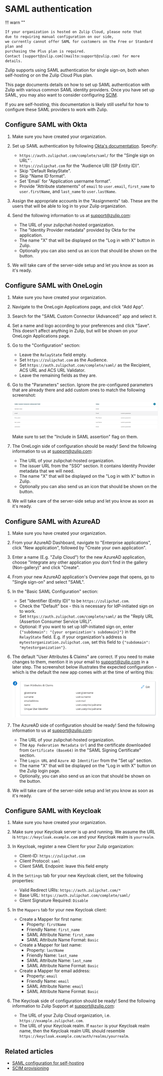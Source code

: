 # SAML authentication

!!! warn ""

    If your organization is hosted on Zulip Cloud, please note that
    due to requiring manual configuration on our side,
    we currently cannot offer SAML for customers on the Free or Standard plan and
    purchasing the Plus plan is required.
    Contact [support@zulip.com](mailto:support@zulip.com) for more details.

Zulip supports using SAML authentication for single sign-on, both when
self-hosting or on the Zulip Cloud Plus plan.

This page documents details on how to set up SAML authentication with
Zulip with various common SAML identity providers. Once you have set up
SAML, you may also want to consider configuring [SCIM](/help/scim).

If you are self-hosting, this documentation is likely still useful for
how to configure these SAML providers to work with Zulip.

## Configure SAML with Okta

1. Make sure you have created your organization.

1. Set up SAML authentication by following
   [Okta's documentation](https://developer.okta.com/docs/guides/saml-application-setup/overview/).
   Specify:
     * `https://auth.zulipchat.com/complete/saml/` for the "Single sign on URL"`.
     * `https://zulipchat.com` for the "Audience URI (SP Entity ID)".
     * Skip "Default RelayState".
     * Skip "Name ID format".
     * Set 'Email` for "Application username format".
     * Provide "Attribute statements" of `email` to `user.email`,
       `first_name` to `user.firstName`, and `last_name` to `user.lastName`.

1. Assign the appropriate accounts in the "Assignments" tab. These are the users
   that will be able to log in to your Zulip organization.

1. Send the following information to us at support@zulip.com:
     * The URL of your zulipchat-hosted organization.
     * The "Identity Provider metadata" provided by Okta for the application.
     * The name "X" that will be displayed on the "Log in with X" button in Zulip.
     * Optionally you can also send us an icon that should be shown on the button.

1. We will take care of the server-side setup and let you know as soon as it's ready.

## Configure SAML with OneLogin

1. Make sure you have created your organization.

1. Navigate to the OneLogin Applications page, and click "Add App".

1. Search for the "SAML Custom Connector (Advanced)" app and select it.

1. Set a name and logo according to your preferences and click "Save". This doesn't affect anything in Zulip,
   but will be shown on your OneLogin Applications page.

1. Go to the "Configuration" section:
    * Leave the `RelayState` field empty.
    * Set `https://zulipchat.com` as the Audience.
    * Set `https://auth.zulipchat.com/complete/saml/` as the Recipient, ACS URL
      and ACS URL Validator.
    * Leave the remaining fields as they are.

1. Go to the "Parameters" section. Ignore the pre-configured parameters that are already there
   and add custom ones to match the following screenshot:

    ![OneLogin parameters](/static/images/help/onelogin_parameters.png)

    Make sure to set the "Include in SAML assertion" flag on them.

1. The OneLogin side of configuration should be ready!
   Send the following information to us at support@zulip.com:
     * The URL of your zulipchat-hosted organization.
     * The issuer URL from the "SSO" section. It contains Identity Provider metadata that we will need.
     * The name "X" that will be displayed on the "Log in with X" button in Zulip.
     * Optionally you can also send us an icon that should be shown on the button.

1. We will take care of the server-side setup and let you know as soon as it's ready.

## Configure SAML with AzureAD

1. Make sure you have created your organization.

1. From your AzureAD Dashboard, navigate to "Enterprise applications",
   click "New application", followed by "Create your own application".

1. Enter a name (E.g. "Zulip Cloud") for the new AzureAD application,
   choose "Integrate any other application you don't find in the
   gallery (Non-gallery)" and click "Create".

1. From your new AzureAD application's Overview page that opens, go to
   "Single sign-on" and select "SAML".

1. In the "Basic SAML Configuration" section:

    * Set "Identifier (Entity ID)" to be `https://zulipchat.com`.
    * Check the "Default" box - this is necessary for IdP-initiated sign on to work.
    * Set `https://auth.zulipchat.com/complete/saml/` as the "Reply URL (Assertion Consumer Service URL)".
    * Optional: If you want to set up IdP-initiated sign on, enter
    `{"subdomain": "{your organization's subdomain}"}` in the
    `RelayState` field. E.g. if your organization's
    address is `mytestorganization.zulipchat.com`, set this field to
    `{"subdomain": "mytestorganization"}`.

1. The default "User Attributes & Claims" are correct. If you need to
   make changes to them, mention it in your email to support@zulip.com
   in a later step. The screenshot below illustrates the expected
   configuration - which is the default the new app comes with at the
   time of writing this:

    ![AzureAD attributes](/static/images/help/azuread_saml_attrs.png)

1. The AzureAD side of configuration should be ready!
   Send the following information to us at support@zulip.com:
     * The URL of your zulipchat-hosted organization.
     * The `App Federation Metadata Url` and the certificate
       downloaded from `Certificate (Base64)` in the "SAML Signing Certificate" section.
     * The `Login URL` and `Azure AD Identifier` from the "Set up" section.
     * The name "X" that will be displayed on the "Log in with X"
       button on the Zulip login page.
     * Optionally, you can also send us an icon that should be shown on the button.

1. We will take care of the server-side setup and let you know as soon as it's ready.

## Configure SAML with Keycloak

1. Make sure you have created your organization.

1. Make sure your Keycloak server is up and running. We assume the URL
   is `https://keycloak.example.com` and your Keycloak realm is `yourrealm`.

1. In Keycloak, register a new Client for your Zulip organization:
    * Client-ID: `https://zulipchat.com`
    * Client Protocol: `saml`
    * Client SAML Endpoint: leave this field empty

1. In the `Settings` tab for your new Keycloak client, set the following properties:
    - Valid Redirect URIs: `https://auth.zulipchat.com/*`
    - Base URL: `https://auth.zulipchat.com/complete/saml/`
    - Client Signature Required: `Disable`

1. In the `Mappers` tab for your new Keycloak client:
    * Create a Mapper for first name:
        * Property: `firstName`
        * Friendly Name: `first_name`
        * SAML Attribute Name: `first_name`
        * SAML Attribute Name Format: `Basic`
    * Create a Mapper for last name:
        * Property: `lastName`
        * Friendly Name: `last_name`
        * SAML Attribute Name: `last_name`
        * SAML Attribute Name Format: `Basic`
    * Create a Mapper for email address:
        * Property: `email`
        * Friendly Name: `email`
        * SAML Attribute Name: `email`
        * SAML Attribute Name Format: `Basic`

1. The Keycloak side of configuration should be ready! Send the
following information to Zulip Support at support@zulip.com:

    * The URL of your Zulip Cloud organization, i.e. `https://example.zulipchat.com`.
    * The URL of your Keycloak realm. If `master` is your Keycloak
      realm name, then the Keycloak realm URL should resemble
      `https://keycloak.example.com/auth/realms/yourrealm`.


## Related articles

* [SAML configuration for self-hosting][saml-readthedocs]
* [SCIM provisioning](/help/scim)

[saml-readthedocs]: https://zulip.readthedocs.io/en/stable/production/authentication-methods.html#saml
